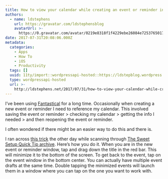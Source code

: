 ```yaml
---
title: How to view your calendar while creating an event or reminder in Fantastical
authors:
  - name: ldstephens
    url: https://gravatar.com/ldstephensblog
    avatarUrl: >-
      https://0.gravatar.com/avatar/0219e8318f1f4229ebe26084e7253765017f43ca0c631be37dc6d0b8ad6e40a4?s=96&d=identicon&r=G
date: 2017-07-31T20:08:06.000Z
metadata:
  categories:
    - Apps
    - How To
    - iOS
    - Productivity
  tags: []
  uuid: 11ty/import::wordpressapi-hosted::https://ldstepblog.wordpress.com/?p=842
  type: wordpressapi-hosted
  url: >-
    http://ldstephens.net/2017/07/31/how-to-view-your-calendar-while-creating-an-event-or-reminder-in-fantastical/
---
```

I’ve been using [Fantastical](https://itunes.apple.com/us/app/fantastical-2-for-iphone-calendar/id718043190?mt=8&uo=4&at=1000lude) for a long time. Occasionally when creating a new event or reminder I need to reference my calendar. This involved saving the event or reminder > checking my calendar > getting the info I needed > and then reopening the event or reminder.

I often wondered if there might be an easier way to do this and there is.

I ran across [this trick](http://thesweetsetup.com/view-calendar-creating-event-fantastical/#) the other day while scanning through [The Sweet Setup Quick Tip archive](http://thesweetsetup.com/category/quick-tip/). Here’s how you do it. When you are in the new event or reminder window, tap and drag down the title in the red bar. This will minimize it to the bottom of the screen. To get back to the event, tap on the event window in the bottom center. You can actually have multiple event drafts at the same time. Double tapping the minimized events will launch them in a window where you can tap on the one you want to work with.